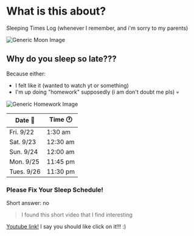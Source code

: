 <html>
  <link href="/retrostyle.css" rel="stylesheet">
</html>

# What is this about?
Sleeping Times Log (whenever I remember, and i'm sorry to my parents)
<html>
  <img src="https://cdn-icons-png.flaticon.com/512/10862/10862163.png" alt="Generic Moon Image">
</html>

## Why do you sleep so late???
Because either:
- I felt like it (wanted to watch yt or something)
- I'm up doing "homework" supposedly (i am don't doubt me pls) :skull:
<html>
  <img src="https://static.vecteezy.com/system/resources/thumbnails/023/934/318/small/homework-icon-image-vector.jpg" alt="Generic Homework Image">
</html>
  
| Date   📆  |   Time  🕐 |
| ------      | -------- |
| Fri. 9/22   |  1:30 am  |
| Sat. 9/23  | 12:30 am   |
| Sun. 9/24  | 12:00 am  |
| Mon. 9/25  | 11:45 pm  |
| Tues. 9/26 | 11:30 pm  |

### Please Fix Your Sleep Schedule!
Short answer: no
> I found this short video that I find interesting
<html>
  <a href="https://www.youtube.com/watch?v=dQw4w9WgXcQ">Youtube link!</a>
</html>
I say you should like click on it!!! :)
